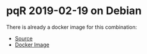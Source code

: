 # pqR 2019-02-19 on Debian

There is already a docker image for this combination:

- [Source](https://github.com/nuest/pqr-docker)
- [Docker Image](https://hub.docker.com/r/nuest/pqr)
